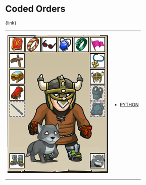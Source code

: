 # Coded Orders 

{link}
<table>
<tr>
<td>

![Hero Picture](hero.png?raw=true "Hero Picture")

</td>
<td>
<ul>
<li>

[PYTHON](CodedOrders.py)

</li>
</td>
</tr>
<table>